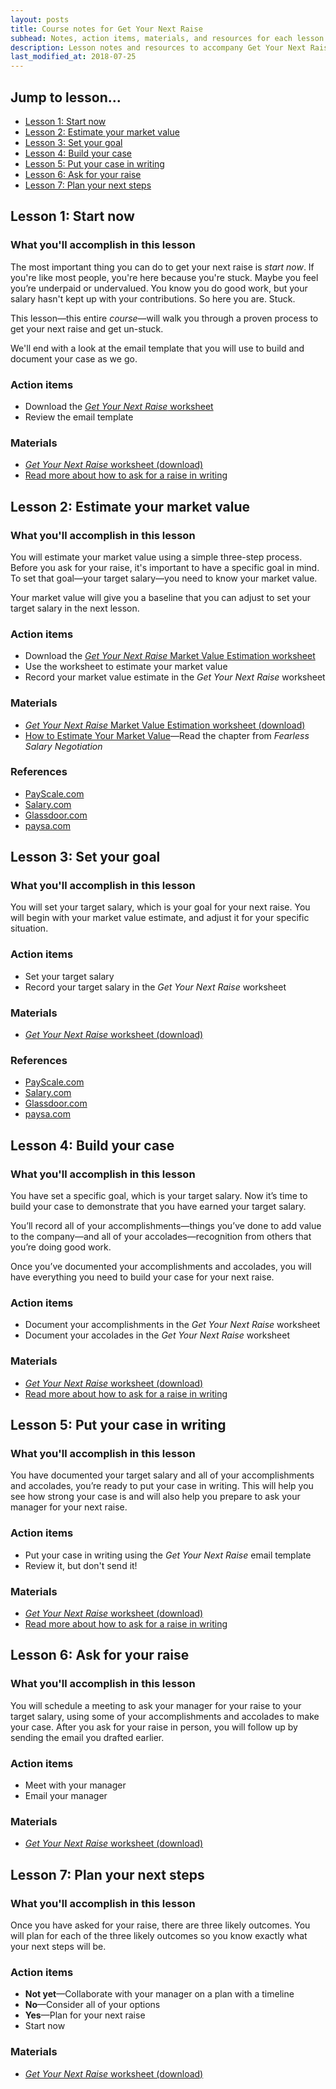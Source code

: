 ```yaml
---
layout: posts
title: Course notes for Get Your Next Raise
subhead: Notes, action items, materials, and resources for each lesson
description: Lesson notes and resources to accompany Get Your Next Raise
last_modified_at: 2018-07-25
---
```

## Jump to lesson...

 * [Lesson 1: Start now](#start)
 * [Lesson 2: Estimate your market value](#estimate)
 * [Lesson 3: Set your goal](#goal) 
 * [Lesson 4: Build your case](#build)
 * [Lesson 5: Put your case in writing](#write)
 * [Lesson 6: Ask for your raise](#ask)
 * [Lesson 7: Plan your next steps](#plan)
  
## <a name="start"></a>Lesson 1: Start now

### What you'll accomplish in this lesson

The most important thing you can do to get your next raise is _start now_. If you're like most people, you're here because you're stuck. Maybe you feel you’re underpaid or undervalued. You know you do good work, but your salary hasn't kept up with your contributions. So here you are. Stuck.

This lesson—this entire _course_—will walk you through a proven process to get your next raise and get un-stuck.

We'll end with a look at the email template that you will use to build and document your case as we go.

### Action items

*   Download the [_Get Your Next Raise_ worksheet](/download/GetYourNextRaise_Worksheet.docx)
*   Review the email template

### Materials

*   [_Get Your Next Raise_ worksheet (download)](/download/GetYourNextRaise_Worksheet.docx)
*  [Read more about how to ask for a raise in writing](/salary-increase-letter-sample/)

## <a name="estimate"></a>Lesson 2: Estimate your market value

### What you'll accomplish in this lesson

You will estimate your market value using a simple three-step process. Before you ask for your raise, it's important to have a specific goal in mind. To set that goal—your target salary—you need to know your market value.

Your market value will give you a baseline that you can adjust to set your target salary in the next lesson.

### Action items

*   Download the [_Get Your Next Raise_ Market Value Estimation worksheet](/download/GetYourNextRaise_MarketValueEstimationWorksheet.xlsx)
*   Use the worksheet to estimate your market value
*   Record your market value estimate in the _Get Your Next Raise_ worksheet

### Materials

*   [_Get Your Next Raise_ Market Value Estimation worksheet (download)](/download/GetYourNextRaise_MarketValueEstimationWorksheet.xlsx)
*   [How to Estimate Your Market Value](/book/value/)—Read the chapter from _Fearless Salary Negotiation_

### References

*   [PayScale.com](https://payscale.com)
*   [Salary.com](http://salary.com)
*   [Glassdoor.com](https://glassdoor.com)
*   [paysa.com](https://paysa.com)

## <a name="goal"></a>Lesson 3: Set your goal

### What you'll accomplish in this lesson

You will set your target salary, which is your goal for your next raise. You will begin with your market value estimate, and adjust it for your specific situation.

### Action items

*   Set your target salary
*   Record your target salary in the _Get Your Next Raise_ worksheet

### Materials

*   [_Get Your Next Raise_ worksheet (download)](/download/GetYourNextRaise_Worksheet.docx)

### References

*   [PayScale.com](https://payscale.com)
*   [Salary.com](https://salary.com)
*   [Glassdoor.com](https://glassdoor.com)
*   [paysa.com](https://paysa.com)

## <a name="build"></a>Lesson 4: Build your case

### What you'll accomplish in this lesson

You have set a specific goal, which is your target salary. Now it’s time to build your case to demonstrate that you have earned your target salary.

You’ll record all of your accomplishments—things you’ve done to add value to the company—and all of your accolades—recognition from others that you’re doing good work.

Once you’ve documented your accomplishments and accolades, you will have everything you need to build your case for your next raise.

### Action items

*   Document your accomplishments in the _Get Your Next Raise_ worksheet
*   Document your accolades in the _Get Your Next Raise_ worksheet

### Materials

*   [_Get Your Next Raise_ worksheet (download)](/download/GetYourNextRaise_Worksheet.docx)
*   [Read more about how to ask for a raise in writing](/salary-increase-letter-sample/)

## <a name="write"></a>Lesson 5: Put your case in writing

### What you'll accomplish in this lesson

You have documented your target salary and all of your accomplishments and accolades, you’re ready to put your case in writing. This will help you see how strong your case is and will also help you prepare to ask your manager for your next raise.

### Action items

*   Put your case in writing using the _Get Your Next Raise_ email template
*   Review it, but don't send it!

### Materials

*   [_Get Your Next Raise_ worksheet (download)](/download/GetYourNextRaise_Worksheet.docx)
*   [Read more about how to ask for a raise in writing](/salary-increase-letter-sample/)

## <a name="ask"></a>Lesson 6: Ask for your raise

### What you'll accomplish in this lesson

You will schedule a meeting to ask your manager for your raise to your target salary, using some of your accomplishments and accolades to make your case. After you ask for your raise in person, you will follow up by sending the email you drafted earlier.

### Action items

*   Meet with your manager
*   Email your manager

### Materials

*   [_Get Your Next Raise_ worksheet (download)](/download/GetYourNextRaise_Worksheet.docx)

## <a name="plan"></a>Lesson 7: Plan your next steps

### What you'll accomplish in this lesson

Once you have asked for your raise, there are three likely outcomes. You will plan for each of the three likely outcomes so you know exactly what your next steps will be.

### Action items

*   **Not yet**—Collaborate with your manager on a plan with a timeline
*   **No**—Consider all of your options
*   **Yes**—Plan for your next raise
*   Start now

### Materials

*   [_Get Your Next Raise_ worksheet (download)](/download/GetYourNextRaise_Worksheet.docx)